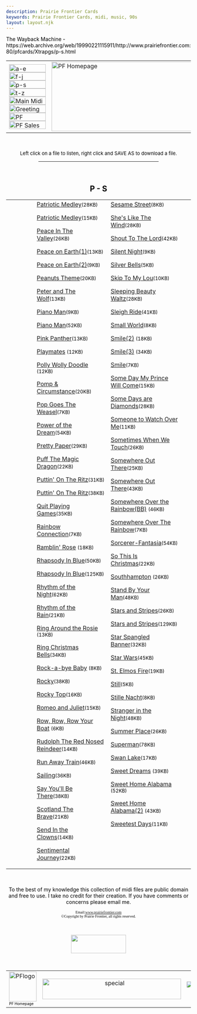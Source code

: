```yaml
---
description: Prairie Frontier Cards
keywords: Prairie Frontier Cards, midi, music, 90s
layout: layout.njk
---
```

<body background="/assets/prairiefrontier/images/embossbkgd1.jpg" link="Navy" text="Black" vlink="purple"><!-- BEGIN WAYBACK TOOLBAR INSERT -->
<script>__wm.rw(0);</script>
<div id="wm-ipp-base" lang="en" style="display:none;direction:ltr;">
<div id="wm-ipp" style="position:fixed;left:0;top:0;right:0;">
<div id="donato" style="position:relative;width:100%;">
<div id="donato-base">
<iframe frameborder="0" id="donato-if" scrolling="no" src="https://archive.org/includes/donate.php?as_page=1&amp;platform=wb&amp;referer=https%3A//web.archive.org/web/19990221115911/http%3A//www.prairiefrontier.com/pfcards/Xtrapgs/p-s.html" style="width:100%; height:100%">
</iframe>
</div>
</div><div id="wm-ipp-inside">
<div id="wm-toolbar" style="position:relative;display:flex;flex-flow:row nowrap;justify-content:space-between;">
<div id="wm-logo" style="/*width:110px;*/padding-top:12px;">
<a href="/web/" title="Wayback Machine home page"><img alt="Wayback Machine" border="0" src="https://web-static.archive.org/_static/images/toolbar/wayback-toolbar-logo-200.png" srcset="https://web-static.archive.org/_static/images/toolbar/wayback-toolbar-logo-100.png, https://web-static.archive.org/_static/images/toolbar/wayback-toolbar-logo-150.png 1.5x, https://web-static.archive.org/_static/images/toolbar/wayback-toolbar-logo-200.png 2x" style="width:100px"/></a>
</div>
<div class="c" style="display:flex;flex-flow:column nowrap;justify-content:space-between;flex:1;">
<form action="/web/submit" class="u" id="wmtb" method="get" name="wmtb" style="display:flex;flex-direction:row;flex-wrap:nowrap;" target="_top"><input id="wmtbURL" name="url" onfocus="this.focus();this.select();" style="flex:1;" type="text" value="http://www.prairiefrontier.com/pfcards/Xtrapgs/p-s.html"/><input name="type" type="hidden" value="replay"/><input name="date" type="hidden" value="19990221115911"/><input type="submit" value="Go"/>
</form>
<div style="display:flex;flex-flow:row nowrap;align-items:flex-end;">
<div class="s" id="wm-nav-captures" style="flex:1;">
<a class="t" href="/web/19990221115911*/http://www.prairiefrontier.com/pfcards/Xtrapgs/p-s.html" title="See a list of every capture for this URL">3 captures</a>
<div class="r" title="Timespan for captures of this URL">06 Dec 1998 - 05 May 1999</div>
</div>
<div class="k">
<a href="" id="wm-graph-anchor">
<div id="wm-ipp-sparkline" style="position: relative" title="Explore captures for this URL">
<canvas border="0" height="27" id="wm-sparkline-canvas" width="700"></canvas>
</div>
</a>
</div>
</div>
</div>
<div class="n">
<table>
<tbody>
<!-- NEXT/PREV MONTH NAV AND MONTH INDICATOR -->
<tr class="m">
<td class="b" nowrap="nowrap"><a href="https://web.archive.org/web/19981206231442/http://www.prairiefrontier.com:80/pfcards/Xtrapgs/p-s.html" title="06 Dec 1998"><strong>Dec</strong></a></td>
<td class="c" id="displayMonthEl" title="You are here: 11:59:11 Feb 21, 1999">FEB</td>
<td class="f" nowrap="nowrap"><a href="https://web.archive.org/web/19990505214742/http://www.prairiefrontier.com:80/pfcards/Xtrapgs/p-s.html" title="05 May 1999"><strong>May</strong></a></td>
</tr>
<!-- NEXT/PREV CAPTURE NAV AND DAY OF MONTH INDICATOR -->
<tr class="d">
<td class="b" nowrap="nowrap"><a href="https://web.archive.org/web/19981206231442/http://www.prairiefrontier.com:80/pfcards/Xtrapgs/p-s.html" title="23:14:42 Dec 06, 1998"><img alt="Previous capture" border="0" height="16" src="https://web-static.archive.org/_static/images/toolbar/wm_tb_prv_on.png" width="14"/></a></td>
<td class="c" id="displayDayEl" style="width:34px;font-size:22px;white-space:nowrap;" title="You are here: 11:59:11 Feb 21, 1999">21</td>
<td class="f" nowrap="nowrap"><a href="https://web.archive.org/web/19990505214742/http://www.prairiefrontier.com:80/pfcards/Xtrapgs/p-s.html" title="21:47:42 May 05, 1999"><img alt="Next capture" border="0" height="16" src="https://web-static.archive.org/_static/images/toolbar/wm_tb_nxt_on.png" width="14"/></a></td>
</tr>
<!-- NEXT/PREV YEAR NAV AND YEAR INDICATOR -->
<tr class="y">
<td class="b" nowrap="nowrap">1998</td>
<td class="c" id="displayYearEl" title="You are here: 11:59:11 Feb 21, 1999">1999</td>
<td class="f" nowrap="nowrap">2000</td>
</tr>
</tbody>
</table>
</div>
<div class="r" style="display:flex;flex-flow:column nowrap;align-items:flex-end;justify-content:space-between;">
<div id="wm-btns" style="text-align:right;height:23px;">
<span class="xxs">
<div id="wm-save-snapshot-success">success</div>
<div id="wm-save-snapshot-fail">fail</div>
<a href="#" id="wm-save-snapshot-open" title="Share via My Web Archive">
<span class="iconochive-web"></span>
</a>
<a href="https://archive.org/account/login.php" id="wm-sign-in" title="Sign In">
<span class="iconochive-person"></span>
</a>
<span class="iconochive-web" id="wm-save-snapshot-in-progress"></span>
</span>
<a class="xxs" href="http://faq.web.archive.org/" style="top:-6px;" title="Get some help using the Wayback Machine"><span class="iconochive-question" style="color:rgb(87,186,244);font-size:160%;"></span></a>
<a href="#close" id="wm-tb-close" style="top:-2px;" title="Close the toolbar"><span class="iconochive-remove-circle" style="color:#888888;font-size:240%;"></span></a>
</div>
<div class="xxs" id="wm-share">
<a href="/web/19990221115911/http://web.archive.org/screenshot/http://www.prairiefrontier.com/pfcards/Xtrapgs/p-s.html" id="wm-screenshot" title="screenshot">
<span class="wm-icon-screen-shot"></span>
</a>
<a href="#" id="wm-video" title="video">
<span class="iconochive-movies"></span>
</a>
<a data-url="https://web.archive.org/web/19990221115911/http://www.prairiefrontier.com:80/pfcards/Xtrapgs/p-s.html" href="#" id="wm-share-facebook" style="margin-right:5px;" target="_blank" title="Share on Facebook"><span class="iconochive-facebook" style="color:#3b5998;font-size:160%;"></span></a>
<a data-url="https://web.archive.org/web/19990221115911/http://www.prairiefrontier.com:80/pfcards/Xtrapgs/p-s.html" href="#" id="wm-share-twitter" style="margin-right:5px;" target="_blank" title="Share on Twitter"><span class="iconochive-twitter" style="color:#1dcaff;font-size:160%;"></span></a>
</div>
<div style="padding-right:2px;text-align:right;white-space:nowrap;">
<a class="wm-btn wm-closed" href="#expand" id="wm-expand" onclick="__wm.ex(event);return false;"><span class="iconochive-down-solid" id="wm-expand-icon"></span> <span class="xxs" style="font-size:80%;">About this capture</span></a>
</div>
</div>
</div>
<div id="wm-capinfo" style="border-top:1px solid #777;display:none; overflow: hidden">
<div id="wm-capinfo-notice" source="api"></div>
<div id="wm-capinfo-collected-by">
<div style="background-color:#666;color:#fff;font-weight:bold;text-align:center">COLLECTED BY</div>
<div id="wm-collected-by-content" style="padding:3px;position:relative">
<div style="display:inline-block;vertical-align:top;width:50%;">
<span class="c-logo" style="background-image:url(https://archive.org/services/img/alexacrawls);"></span>
		Organization: <a href="https://archive.org/details/alexacrawls" style="color:#33f;" target="_new"><span class="wm-title">Alexa Crawls</span></a>
<div style="max-height:75px;overflow:hidden;position:relative;">
<div style="position:absolute;top:0;left:0;width:100%;height:75px;background:linear-gradient(to bottom,rgba(255,255,255,0) 0%,rgba(255,255,255,0) 90%,rgba(255,255,255,255) 100%);"></div>
	  Starting in 1996, <a href="http://www.alexa.com/">Alexa Internet</a> has been donating their crawl data to the Internet Archive.  Flowing in every day, these data are added to the <a href="http://web.archive.org/">Wayback Machine</a> after an embargo period.
	</div>
</div>
<div style="display:inline-block;vertical-align:top;width:49%;">
<span class="c-logo" style="background-image:url(https://archive.org/services/img/greencrawl)"></span>
<div>Collection: <a href="https://archive.org/details/greencrawl" style="color:#33f;" target="_new"><span class="wm-title">Green Crawl</span></a></div>
<div style="max-height:75px;overflow:hidden;position:relative;">
<div style="position:absolute;top:0;left:0;width:100%;height:75px;background:linear-gradient(to bottom,rgba(255,255,255,0) 0%,rgba(255,255,255,0) 90%,rgba(255,255,255,255) 100%);"></div>
	  Crawl data donated by Alexa Internet. This data is currently not publicly accessible.
	</div>
</div>
</div>
</div>
<div id="wm-capinfo-timestamps">
<div style="background-color:#666;color:#fff;font-weight:bold;text-align:center" title="Timestamps for the elements of this page">TIMESTAMPS</div>
<div>
<div id="wm-capresources" style="margin:0 5px 5px 5px;max-height:250px;overflow-y:scroll !important"></div>
<div id="wm-capresources-loading" style="text-align:left;margin:0 20px 5px 5px;display:none"><img alt="loading" src="https://web-static.archive.org/_static/images/loading.gif"/></div>
</div>
</div>
</div></div></div></div><div id="wm-ipp-print">The Wayback Machine - https://web.archive.org/web/19990221115911/http://www.prairiefrontier.com:80/pfcards/Xtrapgs/p-s.html</div>
<script type="text/javascript">//<![CDATA[
__wm.bt(700,27,25,2,"web","http://www.prairiefrontier.com/pfcards/Xtrapgs/p-s.html","19990221115911",1996,"https://web-static.archive.org/_static/",["https://web-static.archive.org/_static/css/banner-styles.css?v=S1zqJCYt","https://web-static.archive.org/_static/css/iconochive.css?v=qtvMKcIJ"], false);
  __wm.rw(1);
//]]></script>
<!-- END WAYBACK TOOLBAR INSERT -->
<table width="100%">
<tr>
<td width="30%">
<a href="a-e.html"><img alt="a-e" border="0" height="22" src="/assets/prairiefrontier/images/a-e.jpg" width="100"/></a><br/>
<a href="f-j.html"><img alt="f-j" border="0" height="22" src="/assets/prairiefrontier/images/f-j.jpg" width="100"/></a><br/>
<a href="k-o.html"><img alt="p-s" border="0" height="22" src="/assets/prairiefrontier/images/k-o.jpg" width="100"/></a><br/>
<a href="t-z.html"><img alt="t-z" border="0" height="22" src="/assets/prairiefrontier/images/t-z.jpg" width="100"/></a><br/>
<a href="midi.html"><img alt="Main Midi" border="0" height="22" src="/assets/prairiefrontier/images/mainmidy.jpg" width="100"/></a><br/>
<a href="/web/19990221115911/http://www.prairiefrontier.com/pfcards/index.html"><img alt="Greeting Cards" border="0" height="22" src="/assets/prairiefrontier/images/pfcardsy.jpg" width="100"/></a><br/>
<a href="/web/19990221115911/http://www.prairiefrontier.com/index.html"><img alt="PF Homepage" border="0" height="22" src="/assets/prairiefrontier/images/homey.jpg" width="100"/></a><br/>
<a href="/web/19990221115911/http://www.prairiefrontier.com/pages/sales.html"><img alt="PF Sales" border="0" height="22" src="/assets/prairiefrontier/images/salesy.jpg" width="100"/></a><br/></td>
<td width="40%"><a href="/web/19990221115911/http://www.prairiefrontier.com/pfcards/index.html"><img alt="PF Homepage" border="0" height="189" src="/assets/prairiefrontier/images/midibana.gif" width="413"/></a></td>
<td width="30%"></td>
</tr>
</table>
<p><br/><p><center><font size="-1">Left click on a file to listen, right click and SAVE AS to download a file.</font>
<hr width="65%"/></center><p><br/>
<center><h2>P - S</h2></center>
<table width="100%">
<tr>
<td width="15%"></td>
<td valign="top" width="40%">
<a href="/assets/prairiefrontier/midi/patrioticmedley.mid">Patriotic Medley</a><font size="-1">(28KB)</font><p>
<a href="/assets/prairiefrontier/midi/1patriotmedley2.mid">Patriotic Medley</a><font size="-1">(15KB)</font><p>
<a href="/assets/prairiefrontier/midi/peacenvalley.mid">Peace In The Valley</a><font size="-1">(26KB)</font><p>
<a href="/assets/prairiefrontier/midi/peace.mid">Peace on Earth(1)</a><font size="-1">(13KB)</font><p>
<a href="/assets/prairiefrontier/midi/peaceonearth.mid">Peace on Earth(2)</a><font size="-1">(9KB)</font><p>
<a href="/assets/prairiefrontier/midi/peanuts.mid">Peanuts Theme</a><font size="-1">(20KB)</font><p>
<a href="/assets/prairiefrontier/midi/peternwolf.mid">Peter and The Wolf</a><font size="-1">(13KB)</font><p>
<a href="/assets/prairiefrontier/midi/piano.mid">Piano Man</a><font size="-1">(9KB)</font><p>
<a href="/assets/prairiefrontier/midi/pianoman.mid">Piano Man</a><font size="-1">(52KB)</font><p>
<a href="/assets/prairiefrontier/midi/ppanther.mid">Pink Panther</a><font size="-1">(13KB)</font><p>
<a href="/assets/prairiefrontier/midi/playmates.mid">Playmates</a> <font size="-1">(12KB)</font><p>
<a href="/assets/prairiefrontier/midi/pollywollydoodle.mid">Polly Wolly Doodle</a> <font size="-1">(12KB)</font><p>
<a href="/assets/prairiefrontier/midi/pompncircumstance.mid">Pomp &amp; Circumstance</a><font size="-1">(20KB)</font><p>
<a href="/assets/prairiefrontier/midi/popgoesweasel.mid">Pop Goes The Weasel</a><font size="-1">(7KB)</font><p>
<a href="/assets/prairiefrontier/midi/powerdre.mid">Power of the Dream</a><font size="-1">(54KB)</font><p>
<a href="/assets/prairiefrontier/midi/prettypaper_oldy.mid">Pretty Paper</a><font size="-1">(29KB)</font><p>
<a href="/assets/prairiefrontier/midi/puff.mid">Puff The Magic Dragon</a><font size="-1">(22KB)</font><p>
<a href="/assets/prairiefrontier/midi/puttinontheritz_bb.mid">Puttin' On The Ritz</a><font size="-1">(31KB)</font><p>
<a href="/assets/prairiefrontier/midi/puttingritz.mid">Puttin' On The Ritz</a><font size="-1">(38KB)</font><p>
<a href="/assets/prairiefrontier/midi/quitgames_pop.mid">Quit Playing Games</a><font size="-1">(35KB)</font><p>
<a href="/assets/prairiefrontier/midi/rainbowconnection.mid">Rainbow Connection</a><font size="-1">(7KB)</font><p>
<a href="/assets/prairiefrontier/midi/ramblinrose.mid">Ramblin' Rose</a> <font size="-1">(18KB)</font><p>
<a href="/assets/prairiefrontier/midi/rhapsodynblu_bb.mid">Rhapsody In Blue</a><font size="-1">(50KB)</font><p>
<a href="/assets/prairiefrontier/midi/rhapsodynblu1_bb.mid">Rhapsody In Blue</a><font size="-1">(125KB)</font><p>
<a href="/assets/prairiefrontier/midi/rhythmofthenite-pop.mid">Rhythm of the Night</a><font size="-1">(62KB)</font><p>
<a href="/assets/prairiefrontier/midi/rythmofrain.mid">Rhythm of the Rain</a><font size="-1">(21KB)</font><p>
<a href="/assets/prairiefrontier/midi/ringaroundtherosies.mid">Ring Around the Rosie</a> <font size="-1">(13KB)</font><p>
<a href="/assets/prairiefrontier/midi/ringxmasbells.mid">Ring Christmas Bells</a><font size="-1">(34KB)</font><p>
<a href="/assets/prairiefrontier/midi/rockabye.mid">Rock-a-bye Baby</a> <font size="-1">(8KB)</font><p>
<a href="/assets/prairiefrontier/midi/rocky.mid">Rocky</a><font size="-1">(38KB)</font><p>
<a href="/assets/prairiefrontier/midi/rockytop-cntry.mid">Rocky Top</a><font size="-1">(16KB)</font><p>
<a href="/assets/prairiefrontier/midi/romeojuliet.mid">Romeo and Juliet</a><font size="-1">(15KB)</font><p>
<a href="/assets/prairiefrontier/midi/rowrow.mid">Row, Row, Row Your Boat</a> <font size="-1">(6KB)</font><p>
<a href="/assets/prairiefrontier/midi/rudlph.mid">Rudolph The Red Nosed Reindeer</a><font size="-1">(14KB)</font><p>
<a href="/assets/prairiefrontier/midi/runawaytrain.mid">Run Away Train</a><font size="-1">(46KB)</font><p>
<a href="/assets/prairiefrontier/midi/sailing.mid">Sailing</a><font size="-1">(36KB)</font><p>
<a href="/assets/prairiefrontier/midi/sayu'llbethere_spgls.mid">Say You'll Be There</a><font size="-1">(38KB)</font><p>
<a href="/assets/prairiefrontier/midi/scotlandthebrave.mid">Scotland The Brave</a><font size="-1">(21KB)</font><p>
<a href="/assets/prairiefrontier/midi/sendinclowns.mid">Send In the Clowns</a><font size="-1">(14KB)</font><p>
<a href="/assets/prairiefrontier/midi/sentimentaljour_oldy.mid">Sentimental Journey</a><font size="-1">(22KB)</font><p></p></p></p></p></p></p></p></p></p></p></p></p></p></p></p></p></p></p></p></p></p></p></p></p></p></p></p></p></p></p></p></p></p></p></p></p></p></p></p></p></td>
<td valign="top" width="40%">
<a href="/assets/prairiefrontier/midi/sesamest.mid">Sesame Street</a><font size="-1">(8KB)</font><p>
<a href="/assets/prairiefrontier/midi/sheslikewind.mid">She's Like The Wind</a><font size="-1">(28KB)</font><p>
<a href="/assets/prairiefrontier/midi/shoutttl.mid">Shout To The Lord</a><font size="-1">(42KB)</font><p>
<a href="/assets/prairiefrontier/midi/silentnt.mid">Silent Night</a><font size="-1">(9KB)</font><p>
<a href="/assets/prairiefrontier/midi/silverbl.mid">Silver Bells</a><font size="-1">(5KB)</font><p>
<a href="/assets/prairiefrontier/midi/skiptomylou.mid">Skip To My Lou</a><font size="-1">(10KB)</font><p>
<a href="/assets/prairiefrontier/midi/sleepingbtywltz.mid">Sleeping Beauty Waltz</a><font size="-1">(28KB)</font><p>
<a href="/assets/prairiefrontier/midi/01sleigh.mid">Sleigh Ride</a><font size="-1">(41KB)</font><p>
<a href="/assets/prairiefrontier/midi/smlworld.mid">Small World</a><font size="-1">(8KB)</font><p>
<a href="/assets/prairiefrontier/midi/smile2.mid">Smile(2)</a> <font size="-1">(18KB)</font><p>
<a href="/assets/prairiefrontier/midi/smile3.mid">Smile(3)</a> <font size="-1">(34KB)</font><p>
<a href="/assets/prairiefrontier/midi/smile2.mid">Smile</a><font size="-1">(7KB)</font><p>
<a href="/assets/prairiefrontier/midi/somedaymyprincewillcome.mid">Some Day My Prince Will Come</a><font size="-1">(15KB)</font><p>
<a href="/assets/prairiefrontier/midi/somedaysrdiamonds_jd.mid">Some Days are Diamonds</a><font size="-1">(28KB)</font><p>
<a href="/assets/prairiefrontier/midi/some1watchoverme.mid">Someone to Watch Over Me</a><font size="-1">(11KB)</font><p>
<a href="/assets/prairiefrontier/midi/sometimwhenwetouch.mid">Sometimes When We Touch</a><font size="-1">(26KB)</font><p>
<a href="/assets/prairiefrontier/midi/somewout.mid">Somewhere Out There</a><font size="-1">(25KB)</font><p>
<a href="/assets/prairiefrontier/midi/somewhereoutthere2.mid">Somewhere Out There</a><font size="-1">(43KB)</font><p>
<a href="/assets/prairiefrontier/midi/somewhereoverrainbow_bb.mid">Somewhere Over the Rainbow(BB)</a> <font size="-1">(46KB)</font><p>
<a href="/assets/prairiefrontier/midi/rainbow.mid">Somewhere Over The Rainbow</a><font size="-1">(7KB)</font><p>
<a href="/assets/prairiefrontier/midi/sorcerer-fantasia.mid">Sorcerer-Fantasia</a><font size="-1">(54KB)</font><p>
<a href="/assets/prairiefrontier/midi/sothisisx.mid">So This Is Christmas</a><font size="-1">(22KB)</font><p>
<a href="/assets/prairiefrontier/midi/southhampton.mid">Southhampton</a> <font size="-1">(26KB)</font><p>
<a href="/assets/prairiefrontier/midi/standbyurman.mid">Stand By Your Man</a><font size="-1">(48KB)</font><p>
<a href="/assets/prairiefrontier/midi/1starsnstripes.mid">Stars and Stripes</a><font size="-1">(26KB)</font><p>
<a href="/assets/prairiefrontier/midi/stars&amp;stripes.mid">Stars and Stripes</a><font size="-1">(129KB)</font><p>
<a href="/assets/prairiefrontier/midi/star_spangled_banner.mid">Star Spangled Banner</a><font size="-1">(32KB)</font><p>
<a href="/assets/prairiefrontier/midi/starwars.mid">Star Wars</a><font size="-1">(45KB)</font><p>
<a href="/assets/prairiefrontier/midi/st-elmo.mid">St. Elmos Fire</a><font size="-1">(19KB)</font><p>
<a href="/assets/prairiefrontier/midi/still.mid">Still</a><font size="-1">(5KB)</font><p>
<a href="/assets/prairiefrontier/midi/stillenacht.mid">Stille Nacht</a><font size="-1">(8KB)</font><p>
<a href="/assets/prairiefrontier/midi/strangernight.mid">Stranger in the Night</a><font size="-1">(48KB)</font><p>
<a href="/assets/prairiefrontier/midi/sumerplc.mid">Summer Place</a><font size="-1">(26KB)</font><p>
<a href="/assets/prairiefrontier/midi/superman.mid">Superman</a><font size="-1">(78KB)</font><p>
<a href="/assets/prairiefrontier/midi/swanlake.mid">Swan Lake</a><font size="-1">(17KB)</font><p>
<a href="/assets/prairiefrontier/midi/eurothymics-sweetdreamsaremadeofthis.mid">Sweet Dreams</a> <font size="-1">(39KB)</font><p>
<a href="/assets/prairiefrontier/midi/sweethomeala.mid">Sweet Home Alabama</a> <font size="-1">(52KB)</font><p>
<a href="/assets/prairiefrontier/midi/sweethomealabama.mid">Sweet Home Alabama(2)</a> <font size="-1">(43KB)</font><p>
<a href="/assets/prairiefrontier/midi/sweetestdays.mid">Sweetest Days</a><font size="-1">(11KB)</font><p></p></p></p></p></p></p></p></p></p></p></p></p></p></p></p></p></p></p></p></p></p></p></p></p></p></p></p></p></p></p></p></p></p></p></p></p></p></p></p></td>
<td width="5%"></td>
</tr>
</table><p>
<p>
<br/>
<center>To the best of my knowledge this collection of midi files are public domain and free to use. I take no credit for their creation. If you have comments or concerns please email me.
<p>
<font color="Black" face="MS Sans Serif" size="1">Email:<a href="https://web.archive.org/web/19990221115911/mailto:wildflower@prairiefrontier.com">www.prairiefrontier.com</a><br/>
©Copyright by Prairie Frontier, all rights reserved.</font>
</p></center><p>
<br/>
<p><center>
<a href="/web/19990221115911/http://www.prairiefrontier.com/pfcards/index.html"><img border="0" height="50" src="/assets/prairiefrontier/images/po2.jpg" width="150"/></a></center>
<p>
<br/>
<table cellpadding="2" width="100%">
<tr>
<td width="20%"><a href="/web/19990221115911/http://www.prairiefrontier.com/pfcards/index.html"><img alt="PFlogo" border="0" height="81" src="/assets/prairiefrontier/images/1pfcircletiny.gif" width="75"/></a><br/><font size="1">PF Homepage</font></td>
<td align="center" width="60%"><a href="/web/19990221115911/http://www.prairiefrontier.com/pages/special.html"><img alt="special" border="0" height="56" src="/assets/prairiefrontier/images/speclnu.jpg" width="378"/></a></td>
<td align="right" width="20%"><a href="https://web.archive.org/web/19990221115911/http://www.neisweb.com/claimItFor.htm">
<img alt="claimit" border="0" src="https://web.archive.org/web/19990221115911im_/http://www.neisweb.com:5000/neis-bin/claimItFor.pl?4.1771.11.324"/></a></td>
</tr>
</table>
</p></p></p></p></p></p></p></p></body>